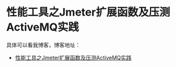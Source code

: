 # 性能工具之Jmeter扩展函数及压测ActiveMQ实践

具体可以看我博客，博客地址： 
- [性能工具之Jmeter扩展函数及压测ActiveMQ实践](https://blog.csdn.net/zuozewei/article/details/82710274)
